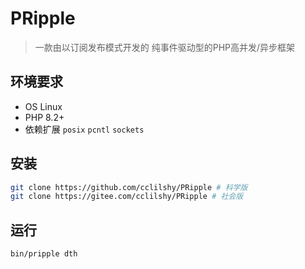 # PRipple

> 一款由以订阅发布模式开发的 纯事件驱动型的PHP高并发/异步框架

## 环境要求

- OS Linux
- PHP 8.2+
- 依赖扩展 `posix` `pcntl` `sockets`

## 安装

```bash
git clone https://github.com/cclilshy/PRipple # 科学版
git clone https://gitee.com/cclilshy/PRipple # 社会版
```

## 运行

```bash
bin/pripple dth
```